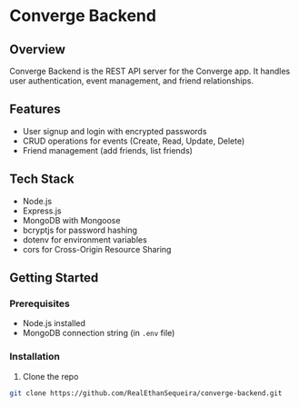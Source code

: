 # Converge Backend

## Overview
Converge Backend is the REST API server for the Converge app. It handles user authentication, event management, and friend relationships.

## Features
- User signup and login with encrypted passwords
- CRUD operations for events (Create, Read, Update, Delete)
- Friend management (add friends, list friends)

## Tech Stack
- Node.js
- Express.js
- MongoDB with Mongoose
- bcryptjs for password hashing
- dotenv for environment variables
- cors for Cross-Origin Resource Sharing

## Getting Started

### Prerequisites
- Node.js installed
- MongoDB connection string (in `.env` file)

### Installation
1. Clone the repo  
```bash
git clone https://github.com/RealEthanSequeira/converge-backend.git

